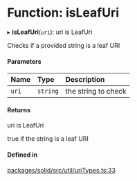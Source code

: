 # Function: isLeafUri

▸ **isLeafUri**(`uri`): uri is LeafUri

Checks if a provided string is a leaf URI

#### Parameters

| Name | Type | Description |
| :------ | :------ | :------ |
| `uri` | `string` | the string to check |

#### Returns

uri is LeafUri

true if the string is a leaf URI

#### Defined in

[packages/solid/src/util/uriTypes.ts:33](https://github.com/o-development/ldo/blob/c70613a/packages/solid/src/util/uriTypes.ts#L33)
